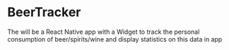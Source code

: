 # BeerTracker
The will be a React Native app with a Widget to track the personal consumption of beer/spirits/wine and display statistics on this data in app
